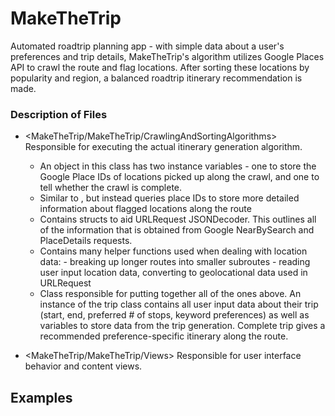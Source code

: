 # MakeTheTrip
Automated roadtrip planning app - with simple data about a user's preferences and trip details, MakeTheTrip's algorithm utilizes Google Places API to crawl the route and flag locations. After sorting these locations by popularity and region, a balanced roadtrip itinerary recommendation is made.

### Description of Files

+ <MakeTheTrip/MakeTheTrip/CrawlingAndSortingAlgorithms>
Responsible for executing the actual itinerary generation algorithm. 
  * <CrawlForPlaceIDs>
    An object in this class has two instance variables - one to store the Google Place IDs of locations picked up along the crawl, and one to tell whether the crawl     is complete.
  * <DeepCrawl>
    Similar to <CrawlForPlaceIDs>, but instead queries place IDs to store more detailed information about flagged locations along the route
  * <JSONDecoderHelper>
    Contains structs to aid URLRequest JSONDecoder. This outlines all of the information that is obtained from Google NearBySearch and PlaceDetails requests.
  * <LocationFunctions>
    Contains many helper functions used when dealing with location data: 
      - breaking up longer routes into smaller subroutes
      - reading user input location data, converting to geolocational data used in URLRequest
  * <TripGeneration>
    Class responsible for putting together all of the ones above. An instance of the trip class contains all user input data about their trip (start, end, preferred # of stops, keyword preferences) as well as variables to store data from the trip generation. Complete trip gives a recommended preference-specific itinerary along the route.

+ <MakeTheTrip/MakeTheTrip/Views>
Responsible for user interface behavior and content views.

## Examples

